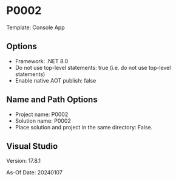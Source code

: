 # P0002

Template: Console App


## Options

* Framework: .NET 8.0
* Do not use top-level statements: true (i.e. do not use top-level statements)
* Enable native AOT publish: false

 
## Name and Path Options

* Project name: P0002
* Solution name: P0002
* Place solution and project in the same directory: False.

 
## Visual Studio

Version: 17.8.1

As-Of Date: 20240107

